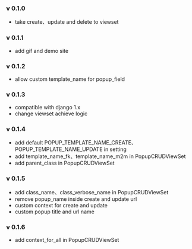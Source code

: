 ### v 0.1.0
- take create、update and delete to viewset

### v 0.1.1
- add gif and demo site

### v 0.1.2
- allow custom template_name for popup_field

### v 0.1.3
- compatible with django 1.x
- change viewset achieve logic

### v 0.1.4
- add default POPUP_TEMPLATE_NAME_CREATE、POPUP_TEMPLATE_NAME_UPDATE in setting
- add template_name_fk、template_name_m2m in PopupCRUDViewSet
- add parent_class in PopupCRUDViewSet

### v 0.1.5
- add class_name、class_verbose_name in PopupCRUDViewSet
- remove popup_name inside create and update url
- custom context for create and update
- custom popup title and url name

### v 0.1.6
- add context_for_all in PopupCRUDViewSet